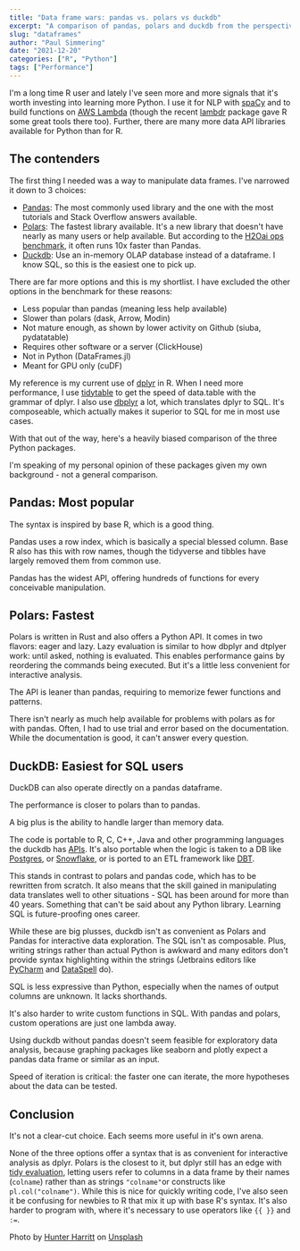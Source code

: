 ```yaml
---
title: "Data frame wars: pandas vs. polars vs duckdb"
excerpt: "A comparison of pandas, polars and duckdb from the perspective of a dplyr user."
slug: "dataframes"
author: "Paul Simmering"
date: "2021-12-20"
categories: ["R", "Python"]
tags: ["Performance"]
---
```




I'm a long time R user and lately I've seen more and more signals that it's worth investing into learning more Python. I use it for NLP with [spaCy](https://spacy.io) and to build functions on [AWS Lambda](https://aws.amazon.com/lambda/features/) (though the recent [lambdr](https://mdneuzerling.com/post/serverless-on-demand-parametrised-r-markdown-reports-with-aws-lambda/) package gave R some great tools there too). Further, there are many more data API libraries available for Python than for R.

## The contenders

The first thing I needed was a way to manipulate data frames. I've narrowed it down to 3 choices:

- [Pandas](https://pandas.pydata.org): The most commonly used library and the one with the most tutorials and Stack Overflow answers available.
- [Polars](https://www.pola.rs): The fastest library available. It's a new library that doesn't have nearly as many users or help available. But according to the [H2Oai ops benchmark](https://h2oai.github.io/db-benchmark/), it often runs 10x faster than Pandas.
- [Duckdb](https://www.pola.rs): Use an in-memory OLAP database instead of a dataframe. I know SQL, so this is the easiest one to pick up.

There are far more options and this is my shortlist. I have excluded the other options in the benchmark for these reasons:

- Less popular than pandas (meaning less help available)
- Slower than polars (dask, Arrow, Modin)
- Not mature enough, as shown by lower activity on Github (siuba, pydatatable)
- Requires other software or a server (ClickHouse)
- Not in Python (DataFrames.jl)
- Meant for GPU only (cuDF)

My reference is my current use of [dplyr](https://dplyr.tidyverse.org) in R. When I need more performance, I use [tidytable](https://github.com/markfairbanks/tidytable) to get the speed of data.table with the grammar of dplyr. I also use [dbplyr](https://dbplyr.tidyverse.org) a lot, which translates dplyr to SQL. It's composeable, which actually makes it superior to SQL for me in most use cases.

With that out of the way, here's a heavily biased comparison of the three Python packages.

I'm speaking of my personal opinion of these packages given my own background - not a general comparison.

## Pandas: Most popular

The syntax is inspired by base R, which is a good thing.

Pandas uses a row index, which is basically a special blessed column. Base R also has this with row names, though the tidyverse and tibbles have largely removed them from common use.

Pandas has the widest API, offering hundreds of functions for every conceivable manipulation.

## Polars: Fastest

Polars is written in Rust and also offers a Python API. It comes in two flavors: eager and lazy. Lazy evaluation is similar to how dbplyr and dtplyer work: until asked, nothing is evaluated. This enables performance gains by reordering the commands being executed. But it's a little less convenient for interactive analysis.

The API is leaner than pandas, requiring to memorize fewer functions and patterns.

There isn't nearly as much help available for problems with polars as for with pandas. Often, I had to use trial and error based on the documentation. While the documentation is good, it can't answer every question.

## DuckDB: Easiest for SQL users

DuckDB can also operate directly on a pandas dataframe.

The performance is closer to polars than to pandas.

A big plus is the ability to handle larger than memory data.

The code is portable to R, C, C++, Java and other programming languages the duckdb has [APIs](https://duckdb.org/docs/api/overview). It's also portable when the logic is taken to a DB like [Postgres](https://www.postgresql.org), or [Snowflake](https://www.snowflake.com/), or is ported to an ETL framework like [DBT](https://github.com/dbt-labs/dbt-core).

This stands in contrast to polars and pandas code, which has to be rewritten from scratch. It also means that the skill gained in manipulating data translates well to other situations - SQL has been around for more than 40 years. Something that can't be said about any Python library. Learning SQL is future-proofing ones career.

While these are big plusses, duckdb isn't as convenient as Polars and Pandas for interactive data exploration. The SQL isn't as composable. Plus, writing strings rather than actual Python is awkward and many editors don't provide syntax highlighting within the strings (Jetbrains editors like [PyCharm](https://www.jetbrains.com/pycharm/) and [DataSpell](https://www.jetbrains.com/dataspell/) do).

SQL is less expressive than Python, especially when the names of output columns are unknown. It lacks shorthands.

It's also harder to write custom functions in SQL. With pandas and polars, custom operations are just one lambda away.

Using duckdb without pandas doesn't seem feasible for exploratory data analysis, because graphing packages like seaborn and plotly expect a pandas data frame or similar as an input.

Speed of iteration is critical: the faster one can iterate, the more hypotheses about the data can be tested.

## Conclusion

It's not a clear-cut choice. Each seems more useful in it's own arena.

None of the three options offer a syntax that is as convenient for interactive analysis as dplyr. Polars is the closest to it, but dplyr still has an edge with [tidy evaluation](https://www.tidyverse.org/blog/2019/06/rlang-0-4-0/#a-simpler-interpolation-pattern-with), letting users refer to columns in a data frame by their names (`colname`) rather than as strings `"colname"`or constructs like `pl.col("colname")`. While this is nice for quickly writing code, I've also seen it be confusing for newbies to R that mix it up with base R's syntax. It's also harder to program with, where it's necessary to use operators like `{{ }}` and `:=`.

Photo by <a href="https://unsplash.com/@hharritt?utm_source=unsplash&utm_medium=referral&utm_content=creditCopyText">Hunter Harritt</a> on <a href="https://unsplash.com/?utm_source=unsplash&utm_medium=referral&utm_content=creditCopyText">Unsplash</a>
